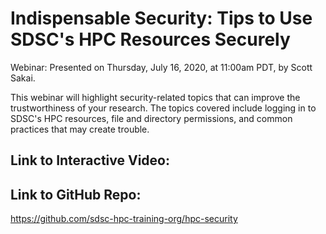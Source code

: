 # Indispensable Security: Tips to Use SDSC's HPC Resources Securely

Webinar: Presented on Thursday, July 16, 2020, at 11:00am PDT, by Scott Sakai.

This webinar will highlight security-related topics that can improve the trustworthiness of your research. The topics covered include logging in to SDSC's HPC resources, file and directory permissions, and common practices that may create trouble.

## Link to Interactive Video:


## Link to GitHub Repo:
https://github.com/sdsc-hpc-training-org/hpc-security

